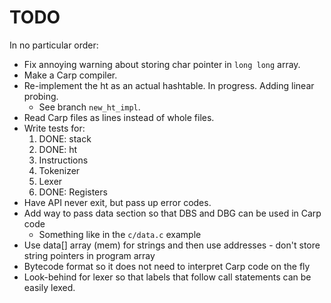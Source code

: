 # TODO

In no particular order:

* Fix annoying warning about storing char pointer in `long long` array.
* Make a Carp compiler.
* Re-implement the ht as an actual hashtable. In progress. Adding linear probing.
  * See branch `new_ht_impl`.
* Read Carp files as lines instead of whole files.
* Write tests for:
  1. DONE: stack
  2. DONE: ht
  3. Instructions
  4. Tokenizer
  5. Lexer
  6. DONE: Registers
* Have API never exit, but pass up error codes.
* Add way to pass data section so that DBS and DBG can be used in Carp code
  * Something like in the `c/data.c` example
* Use data[] array (mem) for strings and then use addresses - don't store string pointers in program array
* Bytecode format so it does not need to interpret Carp code on the fly
* Look-behind for lexer so that labels that follow call statements can be easily lexed.
